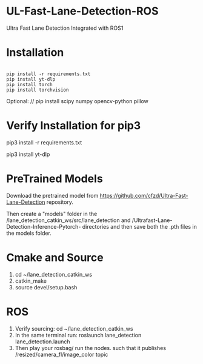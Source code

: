 # UL-Fast-Lane-Detection-ROS
Ultra Fast Lane Detection Integrated with ROS1

# Installation
```

pip install -r requirements.txt
pip install yt-dlp
pip install torch 
pip install torchvision

```
Optional: // pip install scipy numpy opencv-python pillow

# Verify Installation for pip3
pip3 install -r requirements.txt

pip3 install yt-dlp

# PreTrained Models
Download the pretrained model from https://github.com/cfzd/Ultra-Fast-Lane-Detection repository.

Then create a "models" folder in the /lane_detection_catkin_ws/src/lane_detection and /Ultrafast-Lane-Detection-Inference-Pytorch- directories and then save both the .pth files in the models folder.

# Cmake and Source
1. cd ~/lane_detection_catkin_ws
2. catkin_make
3. source devel/setup.bash
   
# ROS
1. Verify sourcing: cd ~/lane_detection_catkin_ws
2. In the same terminal run: roslaunch lane_detection lane_detection.launch
3. Then play your rosbag/ run the nodes. such that it publishes /resized/camera_fl/image_color topic
